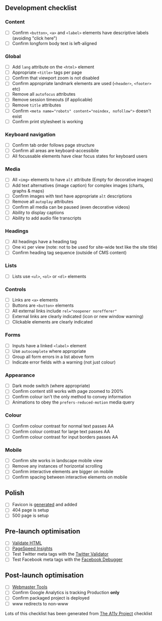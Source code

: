 ## Development checklist
### Content
- [ ] Confirm `<button>`, `<a>` and `<label>` elements have descriptive labels (avoiding "click here")
- [ ] Confirm longform body text is left-aligned 

### Global
- [ ] Add `lang` attribute on the `<html>` element
- [ ] Appropriate `<title>` tags per page
- [ ] Confirm that viewport zoom is not disabled
- [ ] Confirm appropriate landmark elements are used (`<header>`, `<footer>` etc)
- [ ] Remove all `autofocus` attributes
- [ ] Remove session timeouts (if applicable)
- [ ] Remove `title` attributes
- [ ] Confirm `<meta name="robots" content="noindex, nofollow">` doesn't exist
- [ ] Confirm print stylesheet is working

### Keyboard navigation
- [ ] Confirm tab order follows page structure
- [ ] Confirm all areas are keyboard-accessibile
- [ ] All focussable elements have clear focus states for keyboard users

### Media
- [ ] All `<img>` elements to have `alt` attribute (Empty for decorative images)
- [ ] Add text alternatives (image caption) for complex images (charts, graphs & maps)
- [ ] Confirm images with text have appropriate `alt` descriptions
- [ ] Remove all `autoplay` attributes
- [ ] Confirm all media can be paused (even decorative videos)
- [ ] Ability to display captions
- [ ] Ability to add audio file transcripts

### Headings
- [ ] All headings have a heading tag
- [ ] One `H1` per view (note: not to be used for site-wide text like the site title)
- [ ] Confirm heading tag sequence (outside of CMS content)

### Lists
- [ ] Lists use `<ul>`, `<ol>` or `<dl>` elements

### Controls
- [ ] Links are `<a>` elements
- [ ] Buttons are `<button>` elements
- [ ] All external links include `rel="noopener norefferer"`
- [ ] External links are clearly indicated (icon or new window warning)
- [ ] Clickable elements are clearly indicated

### Forms
- [ ] Inputs have a linked `<label>` element
- [ ] Use `autocomplete` where appropriate
- [ ] Group all form errors in a list above form
- [ ] Indicate error fields with a warning (not just colour)

### Appearance
- [ ] Dark mode switch (where appropriate)
- [ ] Confirm content still works with page zoomed to 200%
- [ ] Confirm colour isn't the only method to convey information
- [ ] Animations to obey the `prefers-reduced-motion` media query

### Colour
- [ ] Confirm colour contrast for normal text passes AA
- [ ] Confirm colour contrast for large text passes AA
- [ ] Confirm colour contrast for input borders passes AA

### Mobile
- [ ] Confirm site works in landscape mobile view
- [ ] Remove any instances of horizontal scrolling
- [ ] Confirm interactive elements are bigger on mobile
- [ ] Confirm spacing between interactive elements on mobile

## Polish
- [ ] Favicon is [generated](https://realfavicongenerator.net/) and added
- [ ] 404 page is setup
- [ ] 500 page is setup

## Pre-launch optimisation
- [ ] [Validate HTML](https://validator.w3.org/)
- [ ] [PageSpeed Insights](https://developers.google.com/speed/pagespeed/insights/)
- [ ] Test Twitter meta tags with the [Twitter Validator](https://cards-dev.twitter.com/validator)
- [ ] Test Facebook meta tags with the [Facebook Debugger](https://developers.facebook.com/tools/debug/)

## Post-launch optimisation
- [ ] [Webmaster Tools](https://search.google.com/search-console/about)
- [ ] Confirm Google Analytics is tracking Production **only**
- [ ] Confirm packaged project is deployed
- [ ] www redirects to non-www

Lots of this checklist has been generated from [The A11y Project](https://www.a11yproject.com/checklist) checklist